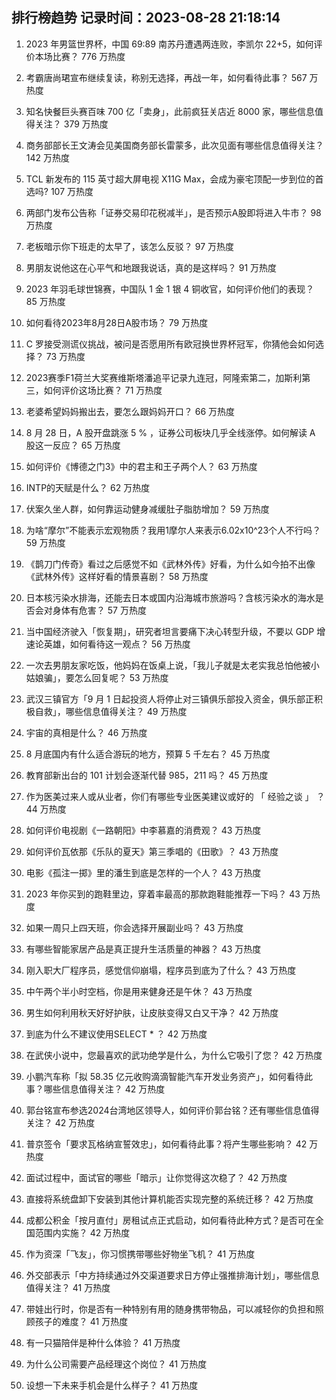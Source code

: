 
## 排行榜趋势 记录时间：2023-08-28 21:18:14
  
  1. 2023 年男篮世界杯，中国 69:89 南苏丹遭遇两连败，李凯尔 22+5，如何评价本场比赛？ 776 万热度
    
  2. 考霸唐尚珺宣布继续复读，称别无选择，再战一年，如何看待此事？ 567 万热度
    
  3. 知名快餐巨头赛百味 700 亿「卖身」，此前疯狂关店近 8000 家，哪些信息值得关注？ 379 万热度
    
  4. 商务部部长王文涛会见美国商务部长雷蒙多，此次见面有哪些信息值得关注？ 142 万热度
    
  5. TCL 新发布的 115 英寸超大屏电视 X11G Max，会成为豪宅顶配一步到位的首选吗? 107 万热度
    
  6. 两部门发布公告称「证券交易印花税减半」，是否预示A股即将进入牛市？ 98 万热度
    
  7. 老板暗示你下班走的太早了，该怎么反驳？ 97 万热度
    
  8. 男朋友说他这在心平气和地跟我说话，真的是这样吗？ 91 万热度
    
  9. 2023 年羽毛球世锦赛，中国队 1 金 1 银 4 铜收官，如何评价他们的表现？ 85 万热度
    
  10. 如何看待2023年8月28日A股市场？ 79 万热度
    
  11. C 罗接受测谎仪挑战，被问是否愿用所有欧冠换世界杯冠军，你猜他会如何选择？ 73 万热度
    
  12. 2023赛季F1荷兰大奖赛维斯塔潘追平记录九连冠，阿隆索第二，加斯利第三，如何评价这场比赛？ 71 万热度
    
  13. 老婆希望妈妈搬出去，要怎么跟妈妈开口？ 66 万热度
    
  14. 8 月 28 日，A 股开盘跳涨 5 % ，证券公司板块几乎全线涨停。如何解读 A 股这一反应？ 65 万热度
    
  15. 如何评价《博德之门3》中的君主和王子两个人？ 63 万热度
    
  16. INTP的天赋是什么？ 62 万热度
    
  17. 伏案久坐人群，如何靠运动健身减缓肚子脂肪增加？ 59 万热度
    
  18. 为啥“摩尔”不能表示宏观物质？我用1摩尔人来表示6.02x10^23个人不行吗？ 59 万热度
    
  19. 《鹊刀门传奇》看过之后感觉不如《武林外传》好看，为什么如今拍不出像《武林外传》这样好看的情景喜剧？ 58 万热度
    
  20. 日本核污染水排海，还能去日本或国内沿海城市旅游吗？含核污染水的海水是否会对身体有危害？ 57 万热度
    
  21. 当中国经济驶入「恢复期」，研究者坦言要痛下决心转型升级，不要以 GDP 增速论英雄，如何看待这一观点？ 56 万热度
    
  22. 一次去男朋友家吃饭，他妈妈在饭桌上说，「我儿子就是太老实我总怕他被小姑娘骗」，要怎么回复呢？ 53 万热度
    
  23. 武汉三镇官方「9 月 1 日起投资人将停止对三镇俱乐部投入资金，俱乐部正积极自救」，哪些信息值得关注？ 49 万热度
    
  24. 宇宙的真相是什么？ 46 万热度
    
  25. 8 月底国内有什么适合游玩的地方，预算 5 千左右？ 45 万热度
    
  26. 教育部新出台的 101 计划会逐渐代替 985，211 吗？ 45 万热度
    
  27. 作为医美过来人或从业者，你们有哪些专业医美建议或好的 「 经验之谈 」 ？ 44 万热度
    
  28. 如何评价电视剧《一路朝阳》中李慕嘉的消费观？ 43 万热度
    
  29. 如何评价瓦依那《乐队的夏天》第三季唱的《田歌》？ 43 万热度
    
  30. 电影《孤注一掷》里的潘生到底是怎样的一个人？ 43 万热度
    
  31. 2023 年你买到的跑鞋里边，穿着率最高的那款跑鞋能推荐一下吗？ 43 万热度
    
  32. 如果一周只上四天班，你会选择开展副业吗？ 43 万热度
    
  33. 有哪些智能家居产品是真正提升生活质量的神器？ 43 万热度
    
  34. 刚入职大厂程序员，感觉信仰崩塌，程序员到底为了什么？ 43 万热度
    
  35. 中午两个半小时空档，你是用来健身还是午休？ 43 万热度
    
  36. 男生如何利用秋天好好护肤，让皮肤变得又白又干净？ 42 万热度
    
  37. 到底为什么不建议使用SELECT * ？ 42 万热度
    
  38. 在武侠小说中，您最喜欢的武功绝学是什么，为什么它吸引了您？ 42 万热度
    
  39. 小鹏汽车称「拟 58.35 亿元收购滴滴智能汽车开发业务资产」，如何看待此事？哪些信息值得关注？ 42 万热度
    
  40. 郭台铭宣布参选2024台湾地区领导人，如何评价郭台铭？还有哪些信息值得关注？ 42 万热度
    
  41. 普京签令「要求瓦格纳宣誓效忠」，如何看待此事？将产生哪些影响？ 42 万热度
    
  42. 面试过程中，面试官的哪些「暗示」让你觉得这次稳了？ 42 万热度
    
  43. 直接将系统盘卸下安装到其他计算机能否实现完整的系统迁移？ 42 万热度
    
  44. 成都公积金「按月直付」房租试点正式启动，如何看待此种方式？是否可在全国范围内实施？ 42 万热度
    
  45. 作为资深「飞友」，你习惯携带哪些好物坐飞机？ 41 万热度
    
  46. 外交部表示「中方持续通过外交渠道要求日方停止强推排海计划」，哪些信息值得关注？ 41 万热度
    
  47. 带娃出行时，你是否有一种特别有用的随身携带物品，可以减轻你的负担和照顾孩子的难度？ 41 万热度
    
  48. 有一只猫陪伴是种什么体验？ 41 万热度
    
  49. 为什么公司需要产品经理这个岗位？ 41 万热度
    
  50. 设想一下未来手机会是什么样子？ 41 万热度
    